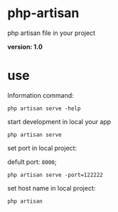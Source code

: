 # php-artisan
php artisan file in your project

**version: 1.0**

# use

Information command:

`php artisan serve -help`

start development in local your app

`php artisan serve`

set port in local project:

defult port: `8000`;

`php artisan serve -port=122222`

set host name in local project:

`php artisan`
